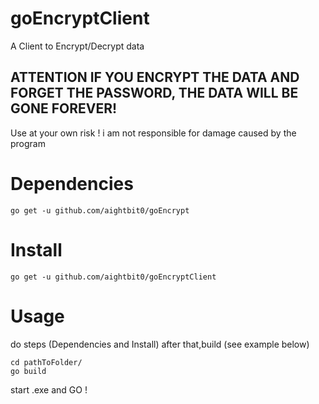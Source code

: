 # goEncryptClient

A Client to Encrypt/Decrypt data

## ATTENTION IF YOU ENCRYPT THE DATA AND FORGET THE PASSWORD, THE DATA WILL BE GONE FOREVER!
Use at your own risk !
i am not responsible for damage caused by the program

# Dependencies
```
go get -u github.com/aightbit0/goEncrypt
```

# Install
```
go get -u github.com/aightbit0/goEncryptClient
```
# Usage
do steps (Dependencies and Install)
after that,build (see example below)
```
cd pathToFolder/
go build
```
start .exe and GO !

